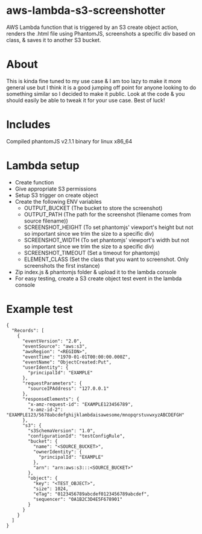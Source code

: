 # aws-lambda-s3-screenshotter
AWS Lambda function that is triggered by an S3 create object action, renders the .html file using PhantomJS, screenshots a specific div based on class, &amp; saves it to another S3 bucket.

# About
This is kinda fine tuned to my use case & I am too lazy to make it more general use but I think it is a good jumping off point for anyone looking to do something similar so I decided to make it public. Look at the code & you should easily be able to tweak it for your use case. Best of luck!

# Includes
Compiled phantomJS v2.1.1 binary for linux x86_64

# Lambda setup
- Create function
- Give appropriate S3 permissions
- Setup S3 trigger on create object
- Create the following ENV variables
    - OUTPUT_BUCKET (The bucket to store the screenshot)
    - OUTPUT_PATH   (The path for the screenshot (filename comes from source filename))
    - SCREENSHOT_HEIGHT  (To set phantomjs' viewport's height but not so important since we trim the size to a specific div)
    - SCREENSHOT_WIDTH   (To set phantomjs' viewport's width but not so important since we trim the size to a specific div)
    - SCREENSHOT_TIMEOUT (Set a timeout for phantomjs)
    - ELEMENT_CLASS (Set the class that you want to screenshot. Only screenshots the first instance)
- Zip index.js & phantomjs folder & upload it to the lambda console
- For easy testing, create a S3 create object test event in the lambda console

# Example test
```
{
  "Records": [
    {
      "eventVersion": "2.0",
      "eventSource": "aws:s3",
      "awsRegion": "<REGION>",
      "eventTime": "1970-01-01T00:00:00.000Z",
      "eventName": "ObjectCreated:Put",
      "userIdentity": {
        "principalId": "EXAMPLE"
      },
      "requestParameters": {
        "sourceIPAddress": "127.0.0.1"
      },
      "responseElements": {
        "x-amz-request-id": "EXAMPLE123456789",
        "x-amz-id-2": "EXAMPLE123/5678abcdefghijklambdaisawesome/mnopqrstuvwxyzABCDEFGH"
      },
      "s3": {
        "s3SchemaVersion": "1.0",
        "configurationId": "testConfigRule",
        "bucket": {
          "name": "<SOURCE_BUCKET>",
          "ownerIdentity": {
            "principalId": "EXAMPLE"
          },
          "arn": "arn:aws:s3:::<SOURCE_BUCKET>"
        },
        "object": {
          "key": "<TEST_OBJECT>",
          "size": 1024,
          "eTag": "0123456789abcdef0123456789abcdef",
          "sequencer": "0A1B2C3D4E5F678901"
        }
      }
    }
  ]
}
```
